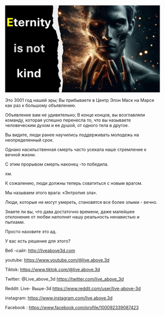 ![Video cover image](../cover.jpeg "cover-photo")

Это 3001 год нашей эры; Вы прибываете в Центр Элон Маск на Марсе как раз к большому объявлению.

Объявление вам не удивительно; В конце концов, вы возглавляли команду, которая успешно перенесла то, что вы называете человеческим духом и ее душой, от одного тела в другое.

Вы видите, люди ранее научились поддерживать молодежь на неопределенный срок.

Однако насильственная смерть часто усекала наше стремление к вечной жизни.

С этим прорывом смерть наконец -то победила.

хм.

К сожалению, люди должны теперь схватиться с новым врагом.

Мы называем этого врага: «Энтропия зла».

 

Люди, которые не могут умереть, становятся все более злыми - вечно.

Знаете ли вы, что дава достаточно времени, даже малейшее отклонение от любви наполнит нашу реальность ненавистью и пытками.

Просто назовите это ад.

У вас есть решение для этого?



Веб -сайт: http://liveabove3d.com

youtube: https://www.youtube.com/@live.above.3d

Tiktok: https://www.tiktok.com/@live.above.3d

Twitter: @Live_above_3d https://twitter.com/live_above_3d

Reddit: Live- Выше-3d https://www.reddit.com/user/live-above-3d

instagram: https://www.instagram.com/live.above.3d

Facebook : https://www.facebook.com/profile/100092339087423